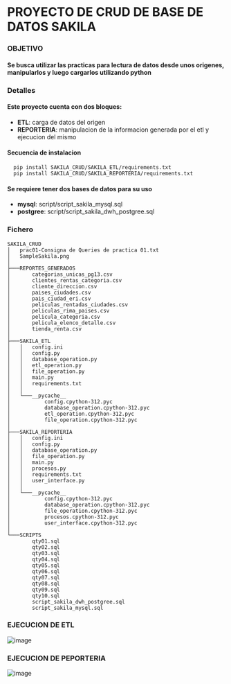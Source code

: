 # PROYECTO DE CRUD DE BASE DE DATOS SAKILA
### OBJETIVO 
#### Se busca utilizar las practicas para lectura de datos desde unos origenes, manipularlos y luego cargarlos utilizando python

### Detalles
#### Este proyecto cuenta con dos bloques:
- <b>ETL</b>: carga de datos del origen
- <b>REPORTERIA</b>: manipulacion de la informacion generada por el etl y ejecucion del mismo

#### Secuencia de instalacion
```
  pip install SAKILA_CRUD/SAKILA_ETL/requirements.txt
  pip install SAKILA_CRUD/SAKILA_REPORTERIA/requirements.txt
```

#### Se requiere tener dos bases de datos para su uso
- <b>mysql</b>: script/script_sakila_mysql.sql
- <b>postgree</b>: script/script_sakila_dwh_postgree.sql


### Fichero
```
SAKILA_CRUD
│   prac01-Consigna de Queries de practica 01.txt
│   SampleSakila.png
│   
├───REPORTES_GENERADOS
│       categorias_unicas_pg13.csv
│       clientes_rentas_categoria.csv
│       cliente_direccion.csv
│       paises_ciudades.csv
│       pais_ciudad_eri.csv
│       peliculas_rentadas_ciudades.csv
│       peliculas_rima_paises.csv
│       pelicula_categoria.csv
│       pelicula_elenco_detalle.csv
│       tienda_renta.csv
│       
├───SAKILA_ETL
│   │   config.ini
│   │   config.py
│   │   database_operation.py
│   │   etl_operation.py
│   │   file_operation.py
│   │   main.py
│   │   requirements.txt
│   │
│   └───__pycache__
│           config.cpython-312.pyc
│           database_operation.cpython-312.pyc
│           etl_operation.cpython-312.pyc
│           file_operation.cpython-312.pyc
│
├───SAKILA_REPORTERIA
│   │   config.ini
│   │   config.py
│   │   database_operation.py
│   │   file_operation.py
│   │   main.py
│   │   procesos.py
│   │   requirements.txt
│   │   user_interface.py
│   │
│   └───__pycache__
│           config.cpython-312.pyc
│           database_operation.cpython-312.pyc
│           file_operation.cpython-312.pyc
│           procesos.cpython-312.pyc
│           user_interface.cpython-312.pyc
│
└───SCRIPTS
        qty01.sql
        qty02.sql
        qty03.sql
        qty04.sql
        qty05.sql
        qty06.sql
        qty07.sql
        qty08.sql
        qty09.sql
        qty10.sql
        script_sakila_dwh_postgree.sql
        script_sakila_mysql.sql
```

### EJECUCION DE ETL
![image](https://github.com/user-attachments/assets/bdd20de3-f71c-487e-95d3-c7d10536501f)

### EJECUCION DE PEPORTERIA
![image](https://github.com/user-attachments/assets/0390fc40-5bfd-4cc1-a507-db8c42eb8cc8)

